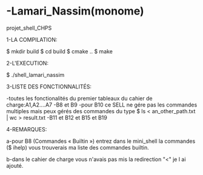 # -Lamari_Nassim(monome)
projet_shell_CHPS

1-LA COMPILATION:

$ mkdir build
$ cd build
$ cmake ..
$ make

2-L'EXECUTION:

$ ./shell_lamari_nassim

3-LISTE DES FONCTIONNALITÉS:

-toutes les fonctionalités du premier tableaux du cahier de charge:A1,A2....A7
-B8 et B9
-pour B10 ce SELL ne gére pas les commandes multiples mais peux gérés des commandes du type $  ls < an_other_path.txt | wc > result.txt
-B11 et B12 et B15 et B19 


4-REMARQUES:

a-pour B8 (Commandes « Builtin ») entrez dans le mini_shell la commandes ($ ihelp) vous trouverais
ma liste des commandes builtin.

b-dans le cahier de charge vous n'avais pas mis la redirection "<" je l ai ajouté.
